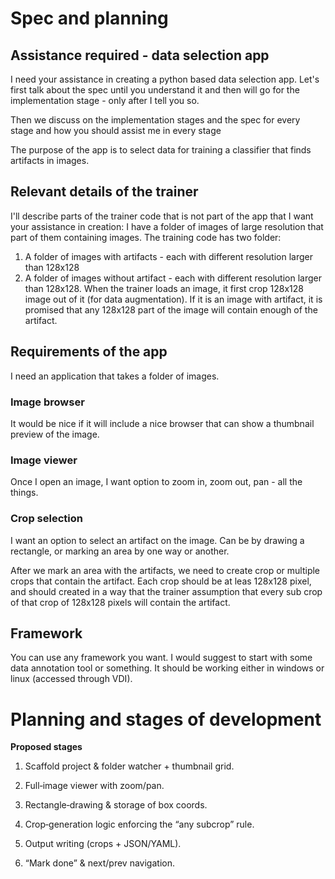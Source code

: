 # Spec and planning
## Assistance required - data selection app
I need your assistance in creating a python based data selection app. Let's first talk about the spec until you understand it and then will go for the implementation stage - only after I tell you so.

Then we discuss on the implementation stages and the spec for every stage and how you should assist me in every stage

The purpose of the app is to select data for training a classifier that finds artifacts in images. 
## Relevant details of the trainer
I'll describe parts of the trainer code that is not part of the app that I want your assistance in creation:
I have a folder of images of large resolution that part of them containing images. The training code has two folder:
1. A folder of images with artifacts - each with different resolution larger than 128x128
2. A folder of images without artifact - each with different resolution larger than 128x128.
When the trainer loads an image, it first crop 128x128 image out of it (for data augmentation). If it is an image with artifact, it is promised that any 128x128 part of the image will contain enough of the artifact.

## Requirements of the app
I need an application that takes a folder of images. 
### Image browser
It would be nice if it will include a nice browser that can show a thumbnail preview of the image. 

### Image viewer
Once I open an image, I want option to zoom in, zoom out, pan - all the things. 

### Crop selection
I want an option to select an artifact on the image. Can be by drawing a rectangle, or marking an area by one way or another. 

After we mark an area with the artifacts, we need to create crop or multiple crops that contain the artifact. Each crop should be at leas 128x128 pixel, and should created in a way that the trainer assumption that every sub crop of that crop of 128x128 pixels will contain the artifact.

## Framework
You can use any framework you want. I would suggest to start with some data annotation tool or something. It should  be working either in windows or linux (accessed through VDI).


# Planning and stages of development

**Proposed stages**

1. Scaffold project & folder watcher + thumbnail grid.
    
2. Full‐image viewer with zoom/pan.
    
3. Rectangle‐drawing & storage of box coords.
    
4. Crop‐generation logic enforcing the “any subcrop” rule.
    
5. Output writing (crops + JSON/YAML).
    
6. “Mark done” & next/prev navigation.


